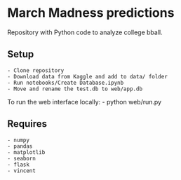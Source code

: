 # March Madness predictions

Repository with Python code to analyze college bball.

## Setup

    - Clone repository
    - Download data from Kaggle and add to data/ folder
    - Run notebooks/Create Database.ipynb
    - Move and rename the test.db to web/app.db

To run the web interface locally:
    - python web/run.py

## Requires
    - numpy
    - pandas
    - matplotlib
    - seaborn
    - flask
    - vincent
